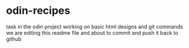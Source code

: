 # odin-recipes
task in the odin project
working on basic html designs and git commands
we are editing this readme file and about to
commit and push it back to github 